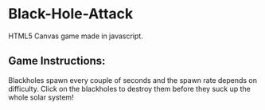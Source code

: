 # Black-Hole-Attack
HTML5 Canvas game made in javascript.

## Game Instructions:
Blackholes spawn every couple of seconds and the spawn rate depends on difficulty. Click on the blackholes to destroy them before they suck up the whole solar system!
